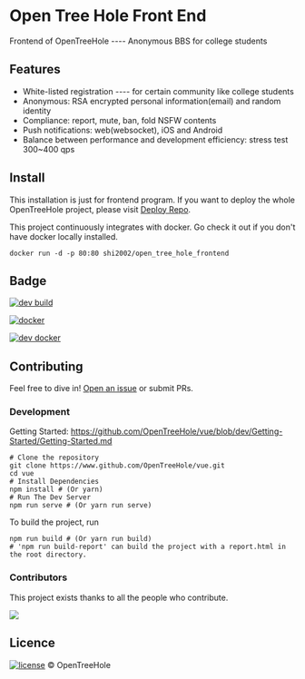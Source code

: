 # Open Tree Hole Front End

Frontend of OpenTreeHole ---- Anonymous BBS for college students

## Features

- White-listed registration ---- for certain community like college students
- Anonymous: RSA encrypted personal information(email) and random identity
- Compliance: report, mute, ban, fold NSFW contents
- Push notifications: web(websocket), iOS and Android
- Balance between performance and development efficiency: stress test 300~400 qps

## Install

This installation is just for frontend program. If you want to deploy the whole OpenTreeHole project, please visit [Deploy Repo](https://github.com/OpenTreeHole/deploy).

This project continuously integrates with docker. Go check it out if you don't have docker locally installed.

```shell
docker run -d -p 80:80 shi2002/open_tree_hole_frontend
```

## Badge

[![dev build](https://github.com/OpenTreeHole/vue/actions/workflows/dev.yml/badge.svg)](https://github.com/OpenTreeHole/vue/actions/workflows/dev.yml)

[![docker](https://github.com/OpenTreeHole/vue/actions/workflows/docker-master.yaml/badge.svg)](https://github.com/OpenTreeHole/vue/actions/workflows/docker-master.yaml)

[![dev docker](https://github.com/OpenTreeHole/vue/actions/workflows/docker-dev.yaml/badge.svg)](https://github.com/OpenTreeHole/vue/actions/workflows/docker-dev.yml)

## Contributing

Feel free to dive in! [Open an issue](https://github.com/OpenTreeHole/vue/issues/new) or submit PRs.

### Development

Getting Started: https://github.com/OpenTreeHole/vue/blob/dev/Getting-Started/Getting-Started.md

```shell
# Clone the repository
git clone https://www.github.com/OpenTreeHole/vue.git
cd vue
# Install Dependencies
npm install # (Or yarn)
# Run The Dev Server
npm run serve # (Or yarn run serve)
```

To build the project, run
```shell
npm run build # (Or yarn run build)
# 'npm run build-report' can build the project with a report.html in the root directory.
```

### Contributors

This project exists thanks to all the people who contribute.

<a href="https://github.com/OpenTreeHole/vue/graphs/contributors">
  <img src="https://contrib.rocks/image?repo=OpenTreeHole/vue" />
</a>

## Licence

[![license](https://img.shields.io/github/license/OpenTreeHole/vue)](https://github.com/OpenTreeHole/vue/blob/dev/LICENSE)
© OpenTreeHole
